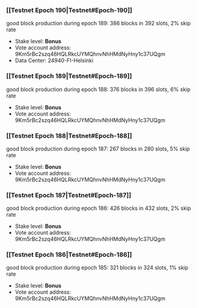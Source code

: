 ### [[Testnet Epoch 190|Testnet#Epoch-190]]
good block production during epoch 189: 386 blocks in 392 slots, 2% skip rate
* Stake level: **Bonus**
* Vote account address: 9Km5rBc2szq46HQLRkcUYMQhnvNhHMdNyHny1c37UQgm
* Data Center: 24940-FI-Helsinki
### [[Testnet Epoch 189|Testnet#Epoch-189]]
good block production during epoch 188: 376 blocks in 396 slots, 6% skip rate
* Stake level: **Bonus**
* Vote account address: 9Km5rBc2szq46HQLRkcUYMQhnvNhHMdNyHny1c37UQgm
### [[Testnet Epoch 188|Testnet#Epoch-188]]
good block production during epoch 187: 267 blocks in 280 slots, 5% skip rate
* Stake level: **Bonus**
* Vote account address: 9Km5rBc2szq46HQLRkcUYMQhnvNhHMdNyHny1c37UQgm
### [[Testnet Epoch 187|Testnet#Epoch-187]]
good block production during epoch 186: 426 blocks in 432 slots, 2% skip rate
* Stake level: **Bonus**
* Vote account address: 9Km5rBc2szq46HQLRkcUYMQhnvNhHMdNyHny1c37UQgm
### [[Testnet Epoch 186|Testnet#Epoch-186]]
good block production during epoch 185: 321 blocks in 324 slots, 1% skip rate
* Stake level: **Bonus**
* Vote account address: 9Km5rBc2szq46HQLRkcUYMQhnvNhHMdNyHny1c37UQgm